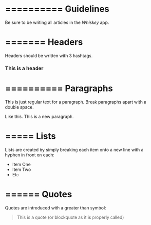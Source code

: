 ==========
Guidelines
==========

Be sure to be writing all articles in the _Whiskey_ app.

=======
Headers
=======

Headers should be written with 3 hashtags.

### This is a header

==========
Paragraphs
==========

This is just regular text for a paragraph. Break paragraphs apart with a double space.

Like this. This is a new paragraph.

=====
Lists
=====

 Lists are created by simply breaking each item onto a new line with a hyphen in front on each:

 - Item One
 - Item Two
 - Etc

======
Quotes
======

Quotes are introduced with a greater than symbol:

> This is a quote (or blockquote as it is properly called)



